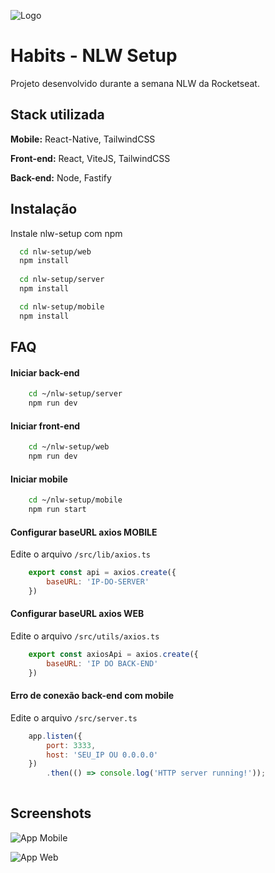 ![Logo](https://imgur.com/B9kzdJP.png)
# Habits - NLW Setup

Projeto desenvolvido durante a semana NLW da Rocketseat.

## Stack utilizada

**Mobile:** React-Native, TailwindCSS

**Front-end:** React, ViteJS, TailwindCSS

**Back-end:** Node, Fastify


## Instalação

Instale nlw-setup com npm

```bash
  cd nlw-setup/web
  npm install
  
  cd nlw-setup/server
  npm install

  cd nlw-setup/mobile
  npm install
```

## FAQ

#### Iniciar back-end

```bash
    cd ~/nlw-setup/server
    npm run dev
```

#### Iniciar front-end

```bash
    cd ~/nlw-setup/web
    npm run dev
```

#### Iniciar mobile

```bash
    cd ~/nlw-setup/mobile
    npm run start
```

#### Configurar baseURL axios MOBILE

Edite o arquivo `/src/lib/axios.ts`
```js
    export const api = axios.create({
        baseURL: 'IP-DO-SERVER'
    })
```

#### Configurar baseURL axios WEB

Edite o arquivo `/src/utils/axios.ts`
```js
    export const axiosApi = axios.create({
        baseURL: 'IP DO BACK-END'
    })
```

#### Erro de conexão back-end com mobile
Edite o arquivo `/src/server.ts`
```js
    app.listen({
        port: 3333,
        host: 'SEU_IP OU 0.0.0.0'
    })
        .then(() => console.log('HTTP server running!'));
        
```

## Screenshots

![App Mobile](https://imgur.com/NbaKPXA.png)

![App Web](https://imgur.com/eAJN9ip.png)
